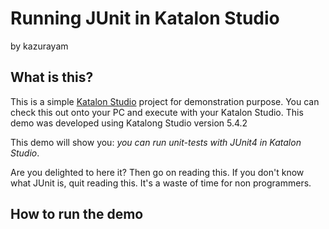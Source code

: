 Running JUnit in Katalon Studio
====

by kazurayam

## What is this?

This is a simple [Katalon Studio](https://www.katalon.com/) project for demonstration purpose. You can check this out onto your PC and execute with your Katalon Studio. This demo was developed using Katalong Studio version 5.4.2

This demo will show you: *you can run unit-tests with JUnit4 in Katalon Studio*.

Are you delighted to here it? Then go on reading this. If you don't know what JUnit is, quit reading this. It's a waste of time for non programmers.

## How to run the demo
